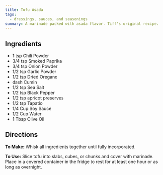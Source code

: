 ```yaml
---
title: Tofu Asada
tags:
  - dressings, sauces, and seasonings
summary: A marinade packed with asada flavor. Tiff's original recipe.
---
```


## Ingredients

- 1 tsp Chili Powder
- 3/4 tsp Smoked Paprika
- 3/4 tsp Onion Powder
- 1/2 tsp Garlic Powder
- 1/2 tsp Dried Oregano
- dash Cumin
- 1/2 tsp Sea Salt
- 1/2 tsp Black Pepper
- 1/2 tsp apricot preserves
- 1/2 tsp Tapatio
- 1/4 Cup Soy Sauce
- 1/2 Cup Water
- 1 Tbsp Olive Oil

## Directions

**To Make:** Whisk all ingredients together until fully incorporated.

**To Use:** Slice tofu into slabs, cubes, or chunks and cover with marinade. Place in a covered container in the fridge to rest for at least one hour or as long as overnight.
